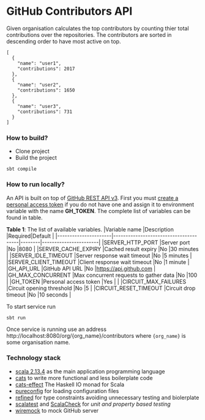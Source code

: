 # GitHub Contributors API

Given organisation calculates the top contributors by counting thier total contributions over the repositories. The contributors are sorted in descending order to have most active on top.

```
[
  {
    "name": "user1",
    "contributions": 2017
  },
  {
    "name": "user2",
    "contributions": 1650
  },
  {
    "name": "user3",
    "contributions": 731
  }
]
```

### How to build?

- Clone project
- Build the project
```
sbt compile
```
### How to run locally?
An API is built on top of [GitHub REST API v3](https://developer.github.com/v3/). First you must [create a personal access token](https://docs.github.com/en/github/authenticating-to-github/creating-a-personal-access-token) if you do not have one and assign it to environment variable with the name **GH_TOKEN**. The complete list of variables can be found in table.   

**Table 1**: The list of available variables.
|Variable name         |Description                            |Required|Default                |
|----------------------|---------------------------------------|--------|-----------------------|
|SERVER_HTTP_PORT      |Server port                            |No      |8080                   |
|SERVER_CACHE_EXPIRY   |Cached result expiry                   |No      |30 minutes             |
|SERVER_IDLE_TIMEOUT   |Server response wait timeout           |No      |5 minutes              |
|SERVER_CLIENT_TIMEOUT |Client response wait timeout           |No      |1 minute               |
|GH_API_URL            |GitHub API URL                         |No      |https://api.github.com |
|GH_MAX_CONCURRENT     |Max concurrent requests to gather data |No      |100                    |
|GH_TOKEN              |Personal access token                  |Yes     |                       |
|CIRCUIT_MAX_FAILURES  |Circuit opening threshold              |No      |5                      |
|CIRCUIT_RESET_TIMEOUT |Circuit drop timeout                   |No      |10 seconds             |

To start service run
```
sbt run
```
Once service is running use an address http://localhost:8080/org/{org_name}/contributors where `{org_name}` is some organisation name.   

### Technology stack
- [scala 2.13.4](http://www.scala-lang.org/) as the main application programming language
- [cats](http://typelevel.org/cats/) to write more functional and less boilerplate code
- [cats-effect](https://github.com/typelevel/cats-effect) The Haskell IO monad for Scala
- [pureconfig](https://pureconfig.github.io/) for loading configuration files
- [refined](https://github.com/fthomas/refined) for type constraints avoiding unnecessary testing and biolerplate
- [scalatest](http://www.scalatest.org/) and [ScalaCheck](https://www.scalacheck.org/) for *unit and property based testing*
- [wiremock](http://wiremock.org/) to mock GitHub server
